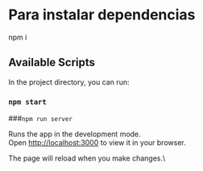 # Para instalar dependencias

npm i

## Available Scripts

In the project directory, you can run:

### `npm start`

###`npm run server`

Runs the app in the development mode.\
Open [http://localhost:3000](http://localhost:3000) to view it in your browser.

The page will reload when you make changes.\

